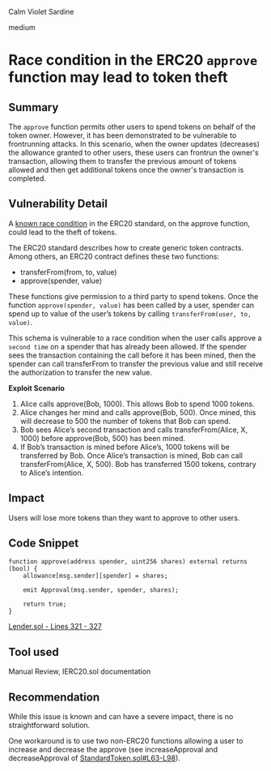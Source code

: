 Calm Violet Sardine

medium

# Race condition in the ERC20 `approve` function may lead to token theft
## Summary

The `approve` function permits other users to spend tokens on behalf of the token owner. However, it has been demonstrated to be vulnerable to frontrunning attacks. In this scenario, when the owner updates (decreases) the allowance granted to other users, these users can frontrun the owner's transaction, allowing them to transfer the previous amount of tokens allowed and then get additional tokens once the owner's transaction is completed.

## Vulnerability Detail

A [known race condition](https://github.com/ethereum/EIPs/issues/20#issuecomment-263524729) in the ERC20 standard, on the approve function, could lead to the theft of tokens.

The ERC20 standard describes how to create generic token contracts. Among others, an ERC20 contract defines these two functions:

-   transferFrom(from, to, value)
-   approve(spender, value)

These functions give permission to a third party to spend tokens. Once the function `approve(spender, value)` has been called by a user, spender can spend up to value of the user’s tokens by calling `transferFrom(user, to, value)`.

This schema is vulnerable to a race condition when the user calls approve a `second time` on a spender that has already been allowed. If the spender sees the transaction containing the call before it has been mined, then the spender can call transferFrom to transfer the previous value and still receive the authorization to transfer the new value.

**Exploit Scenario**

1. Alice calls approve(Bob, 1000). This allows Bob to spend 1000 tokens.
2. Alice changes her mind and calls approve(Bob, 500). Once mined, this will
   decrease to 500 the number of tokens that Bob can spend.
3. Bob sees Alice’s second transaction and calls transferFrom(Alice, X, 1000)
   before approve(Bob, 500) has been mined.
4. If Bob’s transaction is mined before Alice’s, 1000 tokens will be transferred by Bob.
   Once Alice’s transaction is mined, Bob can call transferFrom(Alice, X, 500). Bob
   has transferred 1500 tokens, contrary to Alice’s intention.

## Impact

Users will lose more tokens than they want to approve to other users.

## Code Snippet

```solidity
function approve(address spender, uint256 shares) external returns (bool) {
    allowance[msg.sender][spender] = shares;

    emit Approval(msg.sender, spender, shares);

    return true;
}
```

[Lender.sol - Lines 321 - 327](https://github.com/sherlock-audit/2023-10-aloe/blob/main/aloe-ii/core/src/Lender.sol#L321-L327)

## Tool used

Manual Review, IERC20.sol documentation

## Recommendation

While this issue is known and can have a severe impact, there is no straightforward solution.

One workaround is to use two non-ERC20 functions allowing a user to increase and decrease the approve (see increaseApproval and decreaseApproval of [StandardToken.sol#L63-L98](https://github.com/OpenZeppelin/openzeppelin-contracts/blob/39370ff69037ae19dba8b746c04ceaf049f563a3/contracts/token/ERC20/StandardToken.sol#L63-L98)).
